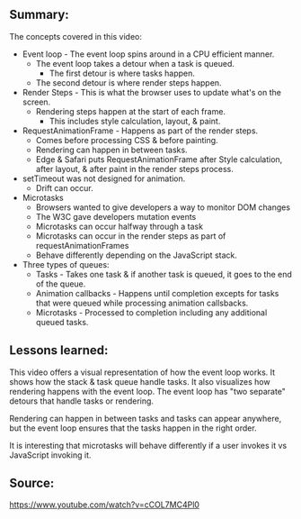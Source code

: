 ## Summary:
The concepts covered in this video:

* Event loop - The event loop spins around in a CPU efficient manner.
    * The event loop takes a detour when a task is queued.
        * The first detour is where tasks happen.
    * The second detour is where render steps happen.
* Render Steps - This is what the browser uses to update what's on the screen.
    * Rendering steps happen at the start of each frame.
        * This includes style calculation, layout, & paint.
* RequestAnimationFrame - Happens as part of the render steps.
    * Comes before processing CSS & before painting.
    * Rendering can happen in between tasks.
    * Edge & Safari puts RequestAnimationFrame after Style calculation, after layout, & after paint in the render steps process.
* setTimeout was not designed for animation.
    * Drift can occur.
* Microtasks
    * Browsers wanted to give developers a way to monitor DOM changes
    * The W3C gave developers mutation events
    * Microtasks can occur halfway through a task 
    * Microtasks can occur in the render steps as part of requestAnimationFrames
    * Behave differently depending on the JavaScript stack.
* Three types of queues:
    * Tasks - Takes one task & if another task is queued, it goes to the end of the queue.
    * Animation callbacks - Happens until completion excepts for tasks that were queued while processing animation callsbacks.
    * Microtasks - Processed to completion including any additional queued tasks.

## Lessons learned:
This video offers a visual representation of how the event loop works. It shows how the stack & task queue handle tasks. 
It also visualizes how rendering happens with the event loop. 
The event loop has "two separate" detours that handle tasks or rendering.

Rendering can happen in between tasks and tasks can appear anywhere, but the event loop ensures that the tasks happen in the right order. 

It is interesting that microtasks will behave differently if a user invokes it vs JavaScript invoking it.

## Source:
https://www.youtube.com/watch?v=cCOL7MC4Pl0